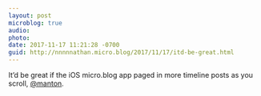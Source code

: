 ```yaml
---
layout: post
microblog: true
audio: 
photo: 
date: 2017-11-17 11:21:28 -0700
guid: http://nnnnnathan.micro.blog/2017/11/17/itd-be-great.html
---
```

It’d be great if the iOS micro.blog app paged in more timeline posts as you scroll, [@manton](https://micro.blog/manton). 
